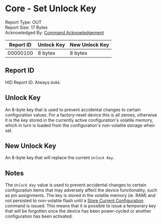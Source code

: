 # Core - Set Unlock Key
Report Type: OUT<br />
Report Size: 17 Bytes<br />
Acknowledged By: [Command Acknowledgement](0x01.md)

| Report ID | Unlock Key | New Unlock Key |
|-----------|------------|----------------|
| 00000100  | 8 bytes    | 8 bytes        |

## Report ID
HID Report ID.  Always `0x04`.

## Unlock Key
An 8-byte key that is used to prevent accidental changes to certain configuration values.  For a factory-reset
device this is all zeroes, otherwise it is the key stored in the currently active configuration's volatile
memory, which in turn is loaded from the configuration's non-volatile storage when set.

## New Unlock Key
An 8-byte key that will replace the current *`Unlock Key`*.

## Notes
The *`Unlock Key`* value is used to prevent accidental changes to certain configuration items that may adversely
affect the device functionality, such as pin assignments.  The key is stored in the volatile memory (ie. RAM) and
not persisted to non-volatile flash until a [Store Current Configuration](0x08.md) command is issued.  This means
that it is possible to issue a temporary key that will be forgotten once the device has been power-cycled or another
configuration has been activated.
